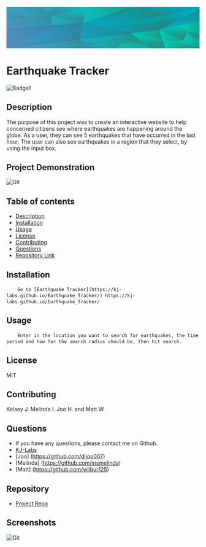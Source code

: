 

![Git](background.PNG)  
# Earthquake Tracker

![Badge1](https://img.shields.io/badge/License-MIT-Blue)


## Description 
The purpose of this project was to create an interactive website to help concerned citizens see where earthquakes are happening around the globe. As a user, they can see 5 earthquakes that have occurred in the last hour. The user can also see earthquakes in a region that they select, by using the input box.

## Project Demonstration
![Git](readmevideo.gif)  


## Table of contents

- [Description](#description)
- [Installation](#installation)
- [Usage](#usage)
- [License](#license)
- [Contributing](#contributing)
- [Questions](#questions)
- [Repository Link](#repository)



## Installation

        Go to [Earthquake Tracker](https://kj-labs.github.io/Earthquake_Tracker/) https://kj-labs.github.io/Earthquake_Tracker/ 

## Usage

        Enter in the location you want to search for earthquakes, the time period and how far the search radius should be, then hit search. 

## License
MIT 

## Contributing

Kelsey J. Melinda I. Joo H. and Matt W.


## Questions
- If you have any questions, please contact me on Github.
- [KJ-Labs](https://github.com/KJ-Labs)
- [Joo] (https://github.com/djjoo007)
- [Melinda] (https://github.com/jnsmelinda)
- [Matt] (https://github.com/wilbur125)
## Repository

- [Project Repo](https://github.com/KJ-Labs/Earthquake_Tracker)

## Screenshots
![Git](screenshot.PNG)  


